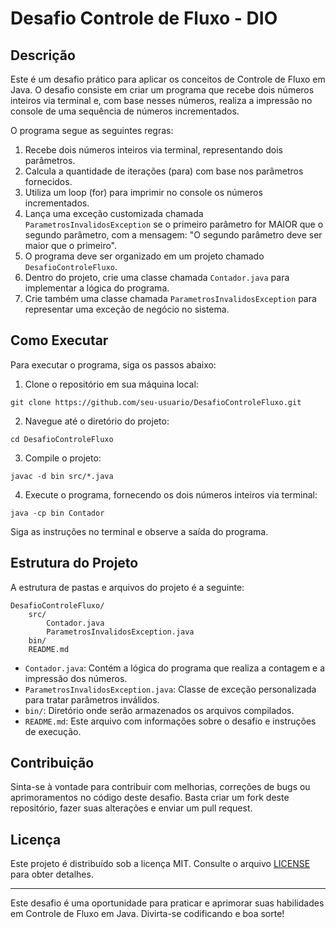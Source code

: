 # Desafio Controle de Fluxo - DIO

## Descrição

Este é um desafio prático para aplicar os conceitos de Controle de Fluxo em Java. O desafio consiste em criar um programa que recebe dois números inteiros via terminal e, com base nesses números, realiza a impressão no console de uma sequência de números incrementados.

O programa segue as seguintes regras:

1. Recebe dois números inteiros via terminal, representando dois parâmetros.
2. Calcula a quantidade de iterações (para) com base nos parâmetros fornecidos.
3. Utiliza um loop (for) para imprimir no console os números incrementados.
4. Lança uma exceção customizada chamada `ParametrosInvalidosException` se o primeiro parâmetro for MAIOR que o segundo parâmetro, com a mensagem: "O segundo parâmetro deve ser maior que o primeiro".
5. O programa deve ser organizado em um projeto chamado `DesafioControleFluxo`.
6. Dentro do projeto, crie uma classe chamada `Contador.java` para implementar a lógica do programa.
7. Crie também uma classe chamada `ParametrosInvalidosException` para representar uma exceção de negócio no sistema.

## Como Executar

Para executar o programa, siga os passos abaixo:

1. Clone o repositório em sua máquina local:

```
git clone https://github.com/seu-usuario/DesafioControleFluxo.git
```

2. Navegue até o diretório do projeto:

```
cd DesafioControleFluxo
```

3. Compile o projeto:

```
javac -d bin src/*.java
```

4. Execute o programa, fornecendo os dois números inteiros via terminal:

```
java -cp bin Contador
```

Siga as instruções no terminal e observe a saída do programa.

## Estrutura do Projeto

A estrutura de pastas e arquivos do projeto é a seguinte:

```
DesafioControleFluxo/
    src/
        Contador.java
        ParametrosInvalidosException.java
    bin/
    README.md
```

- `Contador.java`: Contém a lógica do programa que realiza a contagem e a impressão dos números.
- `ParametrosInvalidosException.java`: Classe de exceção personalizada para tratar parâmetros inválidos.
- `bin/`: Diretório onde serão armazenados os arquivos compilados.
- `README.md`: Este arquivo com informações sobre o desafio e instruções de execução.

## Contribuição

Sinta-se à vontade para contribuir com melhorias, correções de bugs ou aprimoramentos no código deste desafio. Basta criar um fork deste repositório, fazer suas alterações e enviar um pull request.

## Licença

Este projeto é distribuído sob a licença MIT. Consulte o arquivo [LICENSE](LICENSE) para obter detalhes.

---

Este desafio é uma oportunidade para praticar e aprimorar suas habilidades em Controle de Fluxo em Java. Divirta-se codificando e boa sorte!

